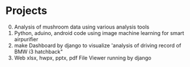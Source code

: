 # Projects

00. Analysis of mushroom data using various analysis tools
01. Python, aduino, android code using image machine learning for smart airpurifier
02. make Dashboard by django to visualize 'analysis of driving record of BMW i3 hatchback" 
03. Web xlsx, hwpx, pptx, pdf File Viewer running by django
